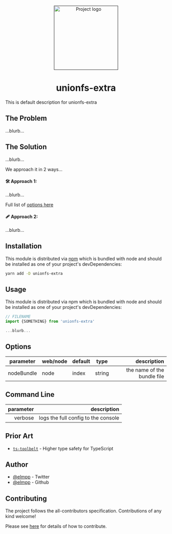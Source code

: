 <p align="center">
  <a href="" rel="noopener">
 <img width=200px height=200px src="https://contrast.now.sh/red/black?size=250&fontSize=1.5&baseline=2&fontWeight=900&radius=32&text=PS" alt="Project logo"></a>
</p>

<h1 align="center">unionfs-extra</h3>

This is default description for unionfs-extra

<!-- ## Table of Contents
+ [Problem](#problem)
+ [Getting Started](#solution)
+ [Installation](#installation)
+ [Usage](#usage)
+ [Options](#options)
+ [Plugins](#plugins)
+ [Contributing](../CONTRIBUTING.md) -->

## The Problem <a name = "problem"></a>

...blurb...

## The Solution <a name = "solution"></a>

...blurb...

We approach it in 2 ways...

#### 🛠 Approach 1:

...blurb...

Full list of [options here](#options)

#### 🩹 Approach 2:

...blurb...

## Installation <a name = "installation"></a>

This module is distributed via [npm](https://www.npmjs.com/) which is bundled with node and should be installed as one of your project's devDependencies:

```bash
yarn add -D unionfs-extra
```
## Usage <a name = "installation"></a>

This module is distributed via npm which is bundled with node and should be installed as one of your project's devDependencies:

```typescript
// FILENAME
import {SOMETHING} from 'unionfs-extra'

...blurb...

```
## Options <a name = "options"></a>

| parameter     | web/node | default |  type  | description                                                                                                                                                                     |
|-------|----|-------------------------------------------|:---:|---:|
|     nodeBundle   | node  | index | string | the name of the bundle file |

## Command Line  <a name = "commandline"></a>

| parameter            |         description                                                                                                                                                                     |
|---------------------:|--------------------------:|
|  verbose             |   logs the full config to the console

## Prior Art

- [`ts-toolbelt`](https://github.com/pirix-gh/ts-toolbelt) - Higher type safety for TypeScript


## Author

- [@elmpp](https://twitter.com/elmpp) - Twitter
- [@elmpp](https://github.com/elmpp) - Github

## Contributing <a name = "contributing"></a>

The project follows the all-contributors specification. Contributions of any kind welcome!

Please see [here](https://github.com/elmpp/unionfs-extra) for details of how to contribute.

<!-- ALL-CONTRIBUTORS-LIST:START - Do not remove or modify this section -->
<!-- prettier-ignore-start -->
<!-- markdownlint-disable -->
<!-- markdownlint-enable -->
<!-- prettier-ignore-end -->
<!-- ALL-CONTRIBUTORS-LIST:END -->
